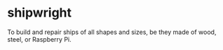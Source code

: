 # shipwright
To build and repair ships of all shapes and sizes, be they made of wood, steel, or Raspberry Pi.
